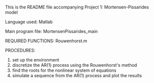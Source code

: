 This is the README file accompanying Project 1: Mortensen-Pissarides model

Language used: 
  Matlab

Main program file:
  MortensenPissarides_main

REQUIRED FUNCTIONS:
  Rouwenhorst.m


PROCEDURES:
  1. set up the environment
  2. discretize the AR(1) process using the Rouwenhorst's method
  3. find the roots for the nonlinear system of equations
  4. simulate a sequence from the AR(1) process and plot the results
